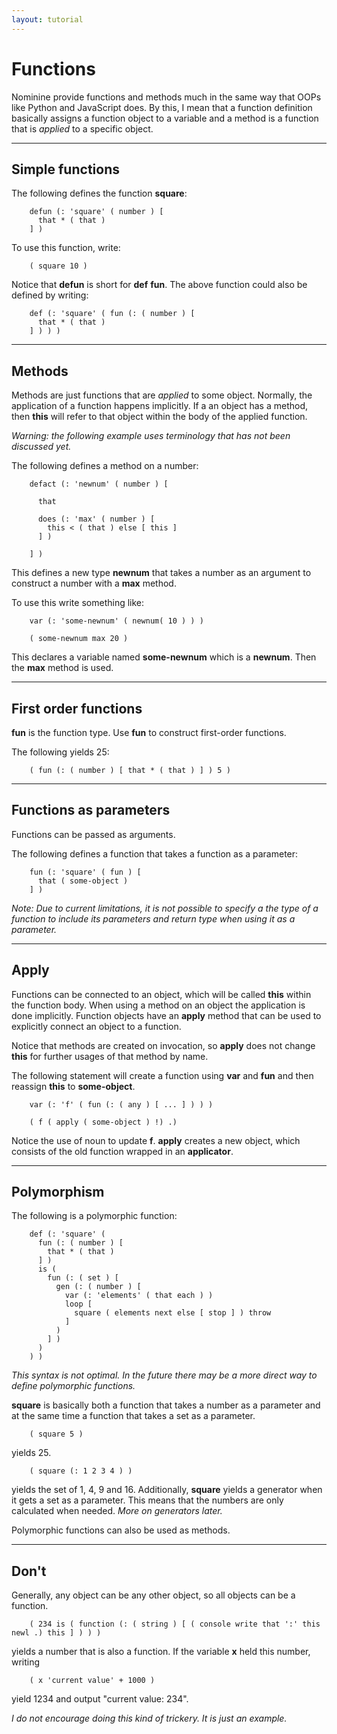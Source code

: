 ```yaml
---
layout: tutorial
---
```


Functions
=========

Nominine provide functions and methods much in the same way that OOPs like Python and JavaScript does.
By this, I mean that a function definition basically assigns a function object to a variable and
a method is a function that is *applied* to a specific object.

<hr>

Simple functions
----------------

The following defines the function **square**:

        defun (: 'square' ( number ) [
          that * ( that )
        ] )

To use this function, write:

        ( square 10 )

Notice that **defun** is short for **def** **fun**.
The above function could also be defined by writing:

        def (: 'square' ( fun (: ( number ) [
          that * ( that )
        ] ) ) )

<hr>

Methods
-------

Methods are just functions that are *applied* to some object.
Normally, the application of a function happens implicitly.
If a an object has a method, then **this** will refer to that object within the body of the applied function.

*Warning: the following example uses terminology that has not been discussed yet.*

The following defines a method on a number:

        defact (: 'newnum' ( number ) [

          that

          does (: 'max' ( number ) [
            this < ( that ) else [ this ]
          ] )

        ] )

This defines a new type **newnum** that takes a number as an argument to construct a number with a **max** method.

To use this write something like:

        var (: 'some-newnum' ( newnum( 10 ) ) )

        ( some-newnum max 20 )

This declares a variable named **some-newnum** which is a **newnum**.
Then the **max** method is used.

<hr>

First order functions
---------------------

**fun** is the function type.
Use **fun** to construct first-order functions.

The following yields 25:

        ( fun (: ( number ) [ that * ( that ) ] ) 5 )

<hr>

Functions as parameters
-----------------------

Functions can be passed as arguments.

The following defines a function that takes a function as a parameter:

        fun (: 'square' ( fun ) [
          that ( some-object )
        ] )

*Note: Due to current limitations, it is not possible to specify a the type of a function to include its parameters and return type when using it as a parameter.*

<hr>

Apply
-----

Functions can be connected to an object, which will be called **this** within the function body.
When using a method on an object the application is done implicitly. Function objects have an **apply** method that can be used to
explicitly connect an object to a function.

Notice that methods are created on invocation, so **apply** does not change **this** for further usages of that method by name.

The following statement will create a function using **var** and **fun** and then reassign **this** to **some-object**.

        var (: 'f' ( fun (: ( any ) [ ... ] ) ) )

        ( f ( apply ( some-object ) !) .)

Notice the use of noun to update **f**.
**apply** creates a new object, which consists of the old function wrapped in an **applicator**.

<hr>

Polymorphism
------------

The following is a polymorphic function:

        def (: 'square' (
          fun (: ( number ) [
            that * ( that )
          ] )
          is (
            fun (: ( set ) [
              gen (: ( number ) [
                var (: 'elements' ( that each ) )
                loop [
                  square ( elements next else [ stop ] ) throw
                ]
              )
            ] )
          )
        ) )

*This syntax is not optimal. In the future there may be a more direct way to define polymorphic functions.*

**square** is basically both a function that takes a number as a parameter and at the same time a function that takes a set
as a parameter.

        ( square 5 )

yields 25.

        ( square (: 1 2 3 4 ) )

yields the set of 1, 4, 9 and 16.
Additionally, **square** yields a generator when it gets a set as a parameter.
This means that the numbers are only calculated when needed.
*More on generators later.*

Polymorphic functions can also be used as methods.

<hr>

Don't
-----

Generally, any object can be any other object, so all objects can be a function.

        ( 234 is ( function (: ( string ) [ ( console write that ':' this newl .) this ] ) ) )

yields a number that is also a function.
If the variable **x** held this number, writing

        ( x 'current value' + 1000 )

yield 1234 and output "current value: 234".

*I do not encourage doing this kind of trickery. It is just an example.*

